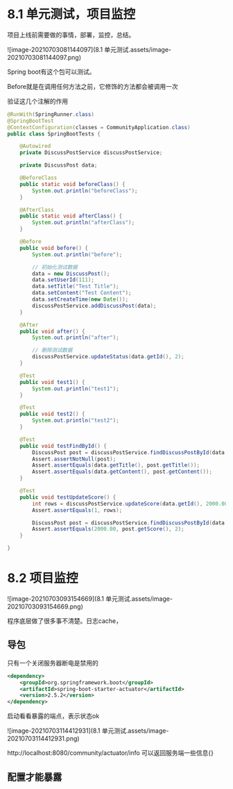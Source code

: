 # 8.1 单元测试，项目监控

项目上线前需要做的事情，部署，监控，总结。

![image-20210703081144097](8.1 单元测试.assets/image-20210703081144097.png)

Spring boot有这个包可以测试。

 Before就是在调用任何方法之前，它修饰的方法都会被调用一次



验证这几个注解的作用

```java
@RunWith(SpringRunner.class)
@SpringBootTest
@ContextConfiguration(classes = CommunityApplication.class)
public class SpringBootTests {

    @Autowired
    private DiscussPostService discussPostService;

    private DiscussPost data;

    @BeforeClass
    public static void beforeClass() {
        System.out.println("beforeClass");
    }

    @AfterClass
    public static void afterClass() {
        System.out.println("afterClass");
    }

    @Before
    public void before() {
        System.out.println("before");

        // 初始化测试数据
        data = new DiscussPost();
        data.setUserId(111);
        data.setTitle("Test Title");
        data.setContent("Test Content");
        data.setCreateTime(new Date());
        discussPostService.addDiscussPost(data);
    }

    @After
    public void after() {
        System.out.println("after");

        // 删除测试数据
        discussPostService.updateStatus(data.getId(), 2);
    }

    @Test
    public void test1() {
        System.out.println("test1");
    }

    @Test
    public void test2() {
        System.out.println("test2");
    }

    @Test
    public void testFindById() {
        DiscussPost post = discussPostService.findDiscussPostById(data.getId());
        Assert.assertNotNull(post);
        Assert.assertEquals(data.getTitle(), post.getTitle());
        Assert.assertEquals(data.getContent(), post.getContent());
    }

    @Test
    public void testUpdateScore() {
        int rows = discussPostService.updateScore(data.getId(), 2000.00);
        Assert.assertEquals(1, rows);

        DiscussPost post = discussPostService.findDiscussPostById(data.getId());
        Assert.assertEquals(2000.00, post.getScore(), 2);
    }

}
```

# 8.2 项目监控

![image-20210703093154669](8.1 单元测试.assets/image-20210703093154669.png)

程序底层做了很多事不清楚。日志cache，

## 导包

只有一个关闭服务器断电是禁用的

```xml
<dependency>
    <groupId>org.springframework.boot</groupId>
    <artifactId>spring-boot-starter-actuator</artifactId>
    <version>2.5.2</version>
</dependency>

```

启动看看暴露的端点，表示状态ok 

![image-20210703114412931](8.1 单元测试.assets/image-20210703114412931.png)

http://localhost:8080/community/actuator/info 可以返回服务端一些信息{}



## 配置才能暴露

